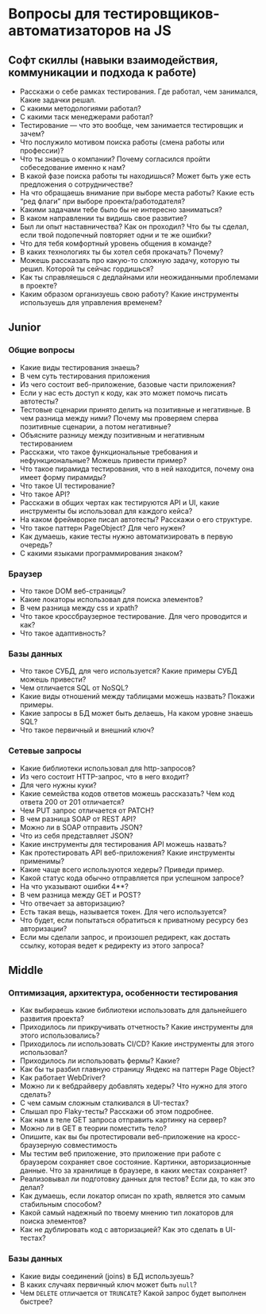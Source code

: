 # Вопросы для тестировщиков-автоматизаторов на JS

## Софт скиллы (навыки взаимодействия, коммуникации и подхода к работе)

* Расскажи о себе рамках тестирования. Где работал, чем занимался, Какие задачки решал.
* С какими методологиями работал?
* С какими таск менеджерами работал?
* Тестирование — что это вообще, чем занимается тестировщик и зачем?
* Что послужило мотивом поиска работы (смена работы или профессии)?
* Что ты знаешь о компании? Почему согласился пройти собеседование именно к нам?
* В какой фазе поиска работы ты находишься? Может быть уже есть предложения о сотрудничестве?
* На что обращаешь внимание при выборе места работы? Какие есть “ред флаги” при выборе проекта/работодателя?
* Какими задачами тебе было бы не интересно заниматься?
* В каком направлении ты видишь свое развитие?
* Был ли опыт наставничества? Как он проходил? Что бы ты сделал, если твой подопечный повторяет одни и те же ошибки?
* Что для тебя комфортный уровень общения в команде?
* В каких технологиях ты бы хотел себя прокачать? Почему?
* Можешь рассказать про какую-то сложную задачу, которую ты решил. Которой ты сейчас гордишься?
* Как ты справляешься с дедлайнами или неожиданными проблемами в проекте?
* Каким образом организуешь свою работу? Какие инструменты используешь для управления временем?

## Junior

### Общие вопросы

* Какие виды тестирования знаешь?
* В чем суть тестирования приложения
* Из чего состоит веб-приложение, базовые части приложения?
* Если у нас есть доступ к коду, как это может помочь писать автотесты?
* Тестовые сценарии принято делить на позитивные и негативные. В чем разница между ними? Почему мы проверяем сперва позитивные сценарии, а потом негативные?
* Объясните разницу между позитивным и негативным тестированием
* Расскажи, что такое функциональные требования и нефункциональные? Можешь привести пример?
* Что такое пирамида тестирования, что в ней находится, почему она имеет форму пирамиды?
* Что такое UI тестирование?
* Что такое API?
* Расскажи в общих чертах как тестируются API и UI, какие инструменты бы использовал для каждого кейса?
* На каком фреймворке писал автотесты? Расскажи о его структуре.
* Что такое паттерн PageObject? Для чего нужен?
* Как думаешь, какие тесты нужно автоматизировать в первую очередь?
* С какими языками программирования знаком?

### Браузер

* Что такое DOM веб-страницы?
* Какие локаторы использовал для поиска элементов?
* В чем разница между css и xpath?
* Что такое кроссбраузерное тестирование. Для чего проводится и как?
* Что такое адаптивность?

### Базы данных

* Что такое СУБД, для чего используется? Какие примеры СУБД можешь привести?
* Чем отличается SQL от NoSQL?
* Какие виды отношений между таблицами можешь назвать? Покажи примеры.
* Какие запросы в БД может быть делаешь, На каком уровне знаешь SQL?
* Что такое первичный и внешний ключ?

### Сетевые запросы

* Какие библиотеки использовал для http-запросов?
* Из чего состоит HTTP-запрос, что в него входит?
* Для чего нужны куки?
* Какие семейства кодов ответов можешь рассказать? Чем код ответа 200 от 201 отличается?
* Чем PUT запрос отличается от PATCH?
* В чем разница SOAP от REST API?
* Можно ли в SOAP отправить JSON?
* Что из себя представляет JSON?
* Какие инструменты для тестирования API можешь назвать?
* Как протестировать API веб-приложения? Какие инструменты применимы?
* Какие чаще всего используются хедеры? Приведи пример.
* Какой статус кода обычно отправляется при успешном запросе?
* На что указывают ошибки 4**?
* В чем разница между GET и POST?
* Что отвечает за авторизацию?
* Есть такая вещь, называется токен. Для чего используется?
* Что будет, если попытаться обратиться к приватному ресурсу без авторизации?
* Если мы сделали запрос, и произошел редирект, как достать ссылку, которая ведет к редиректу из этого запроса?

## Middle

### Оптимизация, архитектура, особенности тестирования

* Как выбираешь какие библиотеки использовать для дальнейшего развития проекта?
* Приходилось ли прикручивать отчетность? Какие инструменты для этого использовались?
* Приходилось ли использовать CI/CD? Какие инструменты для этого использовал?
* Приходилось ли использовать фермы? Какие?
* Как бы ты разбил главную страницу Яндекс на паттерн Page Object?
* Как работает WebDriver?
* Можно ли к вебдрайверу добавлять хедеры? Что нужно для этого сделать?
* С чем самым сложным сталкивался в UI-тестах?
* Слышал про Flaky-тесты? Расскажи об этом подробнее.
* Как нам в теле GET запроса отправить картинку на сервер?
* Можно ли в GET в теории поместить тело?
* Опишите, как вы бы протестировали веб-приложение на кросс-браузерную совместимость
* Мы тестим веб приложение, это приложение при работе с браузером сохраняет свое состояние. Картинки, авторизационные данные. Что за хранилище в браузере, в каких местах сохраняет?
* Реализовывал ли подготовку данных для тестов? Если да, то как это делал?
* Как думаешь, если локатор описан по xpath, является это самым стабильным способом?
* Какой самый надежный по твоему мнению тип локаторов для поиска элементов?
* Как не дублировать код с авторизацией? Как это сделать в UI-тестах?

### Базы данных

* Какие виды соединений (joins) в БД используешь?
* В каких случаях первичный ключ может быть `null`?
* Чем `DELETE` отличается от `TRUNCATE`? Какой запрос будет выполнен быстрее?
